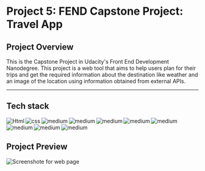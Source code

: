 # Project 5: FEND Capstone Project: Travel App


## Project Overview
This is the Capstone Project in Udacity's Front End Development Nanodegree.
This project is a web tool that aims to help users plan for their trips and get the required information about the destination 
like weather and an image of the location using information obtained from external APIs. 
_____________________________________________________________________________________________________________
## Tech stack

<img align="left" alt="Html" src="https://img.shields.io/badge/HTML5-E34F26?style=for-the-badge&logo=html5&logoColor=white"/>
<img align="left" alt="css" src="https://img.shields.io/badge/CSS3-1572B6?style=for-the-badge&logo=css3&logoColor=white"/>
<img align="left" alt="medium" src="https://img.shields.io/badge/Sass-CC6699?style=for-the-badge&logo=sass&logoColor=white" />  
<img align="left" alt="medium" src="https://img.shields.io/badge/JavaScript-F7DF1E?style=for-the-badge&logo=javascript&logoColor=black" />  
<img  alt="medium" src="https://img.shields.io/badge/Express.js-000000?style=for-the-badge&logo=express&logoColor=white" />
<img align="left" alt="medium" src="https://img.shields.io/badge/npm-CB3837?style=for-the-badge&logo=npm&logoColor=white" />  
<img align="left" alt="medium" src="https://img.shields.io/badge/Jest-C21325?style=for-the-badge&logo=jest&logoColor=white" />  
<img align="left" alt="medium" src="https://img.shields.io/badge/Git-F05032?style=for-the-badge&logo=git&logoColor=white" />  
<img align="left" alt="medium" src="https://img.shields.io/badge/Webpack-8DD6F9?style=for-the-badge&logo=webpack&logoColor=white" />  
<img  alt="medium" src="https://img.shields.io/badge/Heroku-430098?style=for-the-badge&logo=heroku&logoColor=white" />  


## Project Preview  
![Screenshote for web page](Project_Review.jpg) 
